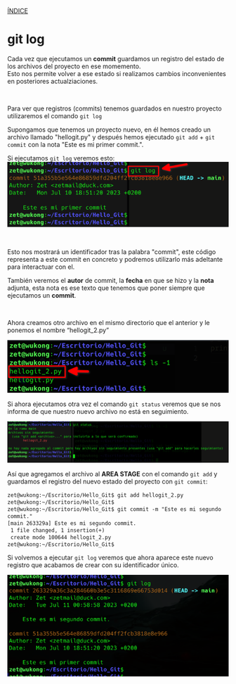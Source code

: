 [ÍNDICE](https://github.com/JoseFerDel/Guia_Git_GitHub/blob/Zet_main/README.md)

# **git log**

Cada vez que ejecutamos un **commit** guardamos un registro del estado de los archivos del proyecto en ese momemento.    
Esto nos permite volver a ese estado si realizamos cambios inconvenientes en posteriores actualziaciones.

&nbsp;

Para ver que registros (commits) tenemos guardados en nuestro proyecto utilizaremos el comando `git log`

Supongamos que tenemos un proyecto nuevo, en él hemos creado un archivo llamado "hellogit.py" y después hemos ejecutado `git add` + `git commit` con la nota "Este es mi primer commit.".

Si ejecutamos `git log` veremos esto:    
![git_log](/IMG/git_log_01.png "git log")

&nbsp;

Esto nos mostrará un identificador tras la palabra "commit", este código representa a este commit en concreto y podremos utilizarlo más adeltante para interactuar con el.

También veremos el **autor** de commit, la **fecha** en que se hizo y la **nota** adjunta, esta nota es ese texto que tenemos que poner siempre que ejecutamos un **commit**.

&nbsp;

Ahora creamos otro archivo en el mismo directorio que el anterior y le ponemos el nombre “hellogit_2.py”

![git_log](/IMG/git_log_02.png "git log")

Si ahora ejecutamos otra vez el comando `git status` veremos que se nos informa de que nuestro nuevo archivo no está en seguimiento.

![git_log](/IMG/git_log_03.png "git log")

Así que agregamos el archivo al **AREA STAGE** con el comando `git add` y guardamos el registro del nuevo estado del proyecto con  `git commit`:

```
zet@wukong:~/Escritorio/Hello_Git$ git add hellogit_2.py 
zet@wukong:~/Escritorio/Hello_Git$ 
zet@wukong:~/Escritorio/Hello_Git$ git commit -m "Este es mi segundo commit."
[main 263329a] Este es mi segundo commit.
 1 file changed, 1 insertion(+)
 create mode 100644 hellogit_2.py
zet@wukong:~/Escritorio/Hello_Git$ 
```

Si volvemos a ejecutar `git log`  veremos que ahora aparece este nuevo registro que acabamos de crear con su identificador único.

![git_log](/IMG/git_log_04.png "git log")